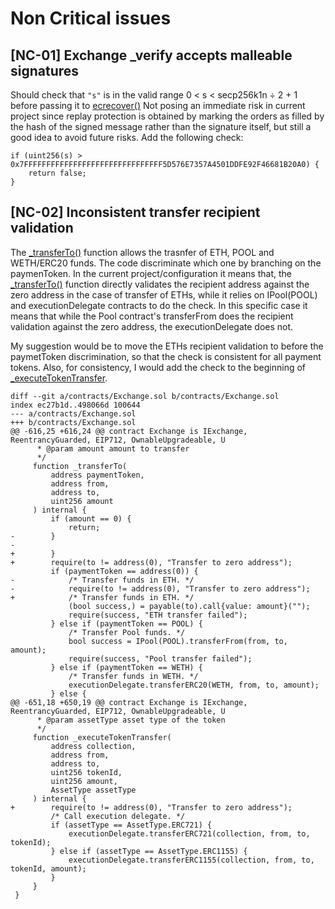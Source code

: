 # Non Critical issues

## [NC-01] Exchange \_verify accepts malleable signatures

Should check that ``"s"`` is in the valid range 0 < s < secp256k1n ÷ 2 + 1  before passing it to [ecrecover()](https://github.com/code-423n4/2022-11-non-fungible/blob/323b7cbf607425dd81da96c0777c8b12e800305d/contracts/Exchange.sol#L524) Not posing an immediate risk in current project since replay protection is obtained by marking the orders as filled by the hash of the signed message rather than the signature itself, but still a good idea to avoid future risks. Add the following check:

```solidity
if (uint256(s) > 0x7FFFFFFFFFFFFFFFFFFFFFFFFFFFFFFF5D576E7357A4501DDFE92F46681B20A0) {
	return false;
}
```

## [NC-02] Inconsistent transfer recipient validation

The [\_transferTo()](https://github.com/code-423n4/2022-11-non-fungible/blob/323b7cbf607425dd81da96c0777c8b12e800305d/contracts/Exchange.sol#L618-L643) function allows the trasnfer of ETH, POOL and WETH/ERC20 funds. The code discriminate which one by branching on the paymenToken. In the current project/configuration it means that, the [\_transferTo()](https://github.com/code-423n4/2022-11-non-fungible/blob/323b7cbf607425dd81da96c0777c8b12e800305d/contracts/Exchange.sol#L618-L643) function directly validates the recipient address against the zero address in the case of transfer of ETHs, while it relies on IPool(POOL)  and executionDelegate contracts to do the check. In this specific case it means that while the Pool contract's transferFrom does the recipient validation against the zero address, the executionDelegate does not.

My suggestion would be to move the ETHs recipient validation to before the paymetToken discrimination, so that the check is consistent for all payment tokens. Also, for consistency, I would add the check to the beginning of [_executeTokenTransfer](https://github.com/code-423n4/2022-11-non-fungible/blob/323b7cbf607425dd81da96c0777c8b12e800305d/contracts/Exchange.sol#L653).

```solidity
diff --git a/contracts/Exchange.sol b/contracts/Exchange.sol
index ec27b1d..498066d 100644
--- a/contracts/Exchange.sol
+++ b/contracts/Exchange.sol
@@ -616,25 +616,24 @@ contract Exchange is IExchange, ReentrancyGuarded, EIP712, OwnableUpgradeable, U
      * @param amount amount to transfer
      */
     function _transferTo(
         address paymentToken,
         address from,
         address to,
         uint256 amount
     ) internal {
         if (amount == 0) {
             return;
-        }
-
+        }
+        require(to != address(0), "Transfer to zero address");
         if (paymentToken == address(0)) {
-            /* Transfer funds in ETH. */
-            require(to != address(0), "Transfer to zero address");
+            /* Transfer funds in ETH. */
             (bool success,) = payable(to).call{value: amount}("");
             require(success, "ETH transfer failed");
         } else if (paymentToken == POOL) {
             /* Transfer Pool funds. */
             bool success = IPool(POOL).transferFrom(from, to, amount);
             require(success, "Pool transfer failed");
         } else if (paymentToken == WETH) {
             /* Transfer funds in WETH. */
             executionDelegate.transferERC20(WETH, from, to, amount);
         } else {
@@ -651,18 +650,19 @@ contract Exchange is IExchange, ReentrancyGuarded, EIP712, OwnableUpgradeable, U
      * @param assetType asset type of the token
      */
     function _executeTokenTransfer(
         address collection,
         address from,
         address to,
         uint256 tokenId,
         uint256 amount,
         AssetType assetType
     ) internal {
+        require(to != address(0), "Transfer to zero address");
         /* Call execution delegate. */
         if (assetType == AssetType.ERC721) {
             executionDelegate.transferERC721(collection, from, to, tokenId);
         } else if (assetType == AssetType.ERC1155) {
             executionDelegate.transferERC1155(collection, from, to, tokenId, amount);
         }
     }
 }
```